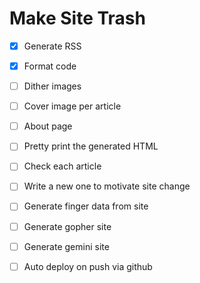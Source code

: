 # Make Site Trash

  * [x] Generate RSS
  * [x] Format code
  * [ ] Dither images
  * [ ] Cover image per article
  * [ ] About page
  * [ ] Pretty print the generated HTML  
  * [ ] Check each article
  * [ ] Write a new one to motivate site change
  * [ ] Generate finger data from site
  * [ ] Generate gopher site
  * [ ] Generate gemini site
  * [ ] Auto deploy on push via github
  
